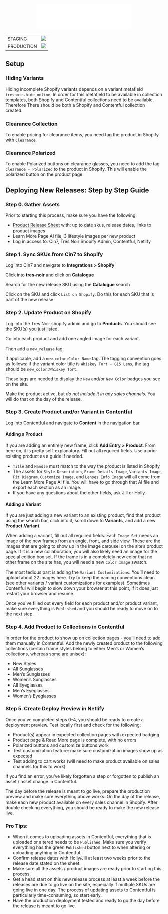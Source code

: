 <p align="center">
  <a href="https://tresnoir.com">
    <img alt="Gatsby" src="./src/images/tres-noir-text.png" width="300" />
  </a>
</p>

<table align="center">
  <tr>
    <td valign="center">STAGING</td>
    <td valign="center"><img src="https://api.netlify.com/api/v1/badges/9f0468ef-95c3-4672-b4da-25e64b884895/deploy-status" />
    </td>
  </tr>
    <tr>
    <td valign="center">PRODUCTION</td>
    <td valign="center"><img src="https://api.netlify.com/api/v1/badges/f008f229-b184-4e7c-8838-cac8efbedfa0/deploy-status" />
    </td>
  </tr>
</table>

## Setup

### Hiding Variants

Hiding incomplete Shopify variants depends on a variant metafield `tresnoir.hide_online`. In order for this metafield to be available in collection templates, both Shopify and Contentful collections need to be available. Therefore There should be both a Shopify and Contentful collection created.

### Clearance Collection

To enable pricing for clearance items, you need tag the product in Shopify with `Clearance`.

### Clearance Polarized

To enable Polarized buttons on clearance glasses, you need to add the tag `Clearance - Polarized` to the product in Shopify. This will enable the polarized button on the product page.

## Deploying New Releases: Step by Step Guide

### Step 0. Gather Assets

Prior to starting this process, make sure you have the following:

- [Product Release Sheet](https://docs.google.com/spreadsheets/d/1CUcKidzKfBFHbwHC2DCbA6TF_pWRH6q0GdxCrRHXFRA/edit?usp=sharing) with: up to date skus, release dates, links to product images
- Learn More Page AI file, 3 lifestyle images per new product
- Log in access to: Cin7, Tres Noir Shopify Admin, Contentful, Netlify

### Step 1. Sync SKUs from Cin7 to Shopify

Log into Cin7 and navigate to **Integrations > Shopify**

Click into **tres-noir** and click on **Catalogue**

Search for the new release SKU using the **Catalogue** search

Click on the SKU and click `List on Shopify`. Do this for each SKU that is part of the new release.

### Step 2. Update Product on Shopify

Log into the Tres Noir shopify admin and go to **Products**. You should see the SKU(s) you just listed.

Go into each product and add one angled image for each variant.

Then add a `new_release` tag.

If applicable, add a `new_color:Color Name` tag. The tagging convention goes as follows: if the variant color title is `Whiskey Tort - G15 Lens`, the tag should be `new_color:Whiskey Tort`.

These tags are needed to display the `New` and/or `New Color` badges you see on the site.

Make the product active, but _do not include it in any sales channels_. You will do that on the day of the release.

### Step 3. Create Product and/or Variant in Contentful

Log into Contentful and navigate to **Content** in the navigation bar.

#### Adding a Product

If you are adding an entirely new frame, click **Add Entry > Product**. From here on, it is pretty self-explanatory. Fill out all required fields. Use a prior existing product as a guide if needed.

- `Title` and `Handle` must match to the way the product is listed in Shopify
- The assets for `Style Description`, `Frame Details Image`, `Variants Image`, `Fit Diagram`, `Customize Image`, and `Lenses Info Image` will all come from the Learn More Page AI file. You will have to go through that AI file and export each section as an image.
- If you have any questions about the other fields, ask Jill or Holly.

#### Adding a Variant

If you are just adding a new variant to an existing product, find that product using the search bar, click into it, scroll down to **Variants**, and add a new **Product.Variant**.

When adding a variant, fill out all required fields. Each `Image Set` needs an image of the new frames from an angle, front, and side view. These are the images that are going to show up in the image carousel on the site’s product page. If it is a new collaboration, you will also likely need an image for the special edition box set. If the frame is in a completely new color that no other frame on the site has, you will need a new `Color Image` swatch.

The most tedious part is adding the `Variant Customizations`. You’ll need to upload about 22 images here. Try to keep the naming conventions clean (see other variants / variant customizations for examples). Sometimes Contenful will begin to slow down your browser at this point, if it does just restart your browser and resume.

Once you've filled out every field for each product and/or product variant, make sure everything is `Published` and you should be ready to move on to the next step.

### Step 4. Add Product to Collections in Contentful

In order for the product to show up on collection pages - you’ll need to add them manually in Contentful. Add the newly created product to the following collections (certain frame styles belong to either Men’s or Women’s collections, whereas some are unisex):

- New Styles
- All Sunglasses
- Men’s Sunglasses
- Women’s Sunglasses
- All Eyeglasses
- Men’s Eyeglasses
- Women’s Eyeglasses

### Step 5. Create Deploy Preview in Netlify

Once you’ve completed steps 0-4, you should be ready to create a deployment preview. Test locally first and check for the following:

- Product(s) appear in expected collection pages with expected badging
- Product page & Read More page is complete, with no errors
- Polarized buttons and customize buttons work
- Test customization feature: make sure customization images show up as expected
- Test adding to cart works (will need to make product available on sales channels for this to work)

If you find an error, you’ve likely forgotten a step or forgotten to publish an asset / asset change in Contentful.

The day before the release is meant to go live, prepare the production preview and make sure everything above works. On the day of the release, make each new product available on every sales channel in Shopify. After double checking everything, you should be ready to make the new release live.

### Pro Tips:

- When it comes to uploading assets in Contentful, everything that is uploaded or altered needs to be `Published`. Make sure you verify everything has the green `Published` button next to when altering or uploading anything in Contentful.
- Confirm release dates with Holly/Jill at least two weeks prior to the release date stated on the sheet.
- Make sure all the assets / product images are ready prior to starting this process.
- Get a head start on this new release process at least a week before the releases are due to go live on the site, especially if multiple SKUs are going live in one day. The process of updating assets to Contentful is particularly time-consuming, so start early.
- Have the production deployment tested and ready to go the day before the release is meant to go live.
